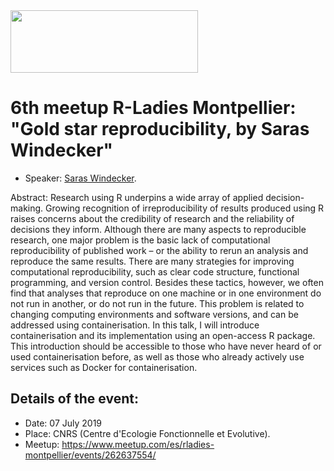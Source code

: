 <img src="https://github.com/rladies/starter-kit/blob/master/logo/R-LadiesGlobal_RBG_online_LogoWithText_Horizontal.png" data-canonical-src="https://github.com/rladies/starter-kit/blob/master/logo/R-LadiesGlobal_RBG_online_LogoWithText_Horizontal.png" width="300" height="100" />

# 6th meetup R-Ladies Montpellier: "Gold star reproducibility, by Saras Windecker"

- Speaker: [Saras Windecker](https://www.smwindecker.com/).

Abstract: Research using R underpins a wide array of applied decision-making. Growing recognition of irreproducibility of results produced using R raises concerns about the credibility of research and the reliability of decisions they inform. Although there are many aspects to reproducible research, one major problem is the basic lack of computational reproducibility of published work – or the ability to rerun an analysis and reproduce the same results. There are many strategies for improving computational reproducibility, such as clear code structure, functional programming, and version control. Besides these tactics, however, we often find that analyses that reproduce on one machine or in one environment do not run in another, or do not run in the future. This problem is related to changing computing environments and software versions, and can be addressed using containerisation. In this talk, I will introduce containerisation and its implementation using an open-access R package. This introduction should be accessible to those who have never heard of or used containerisation before, as well as those who already actively use services such as Docker for containerisation.

## Details of the event:
- Date: 07 July 2019
- Place: CNRS (Centre d'Ecologie Fonctionnelle et Evolutive).
- Meetup: https://www.meetup.com/es/rladies-montpellier/events/262637554/

